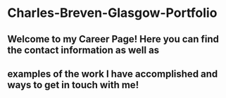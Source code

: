 # Charles-Breven-Glasgow-Portfolio

## Welcome to my Career Page! Here you can find the contact information as well as 
## examples of the work I have accomplished and ways to get in touch with me!